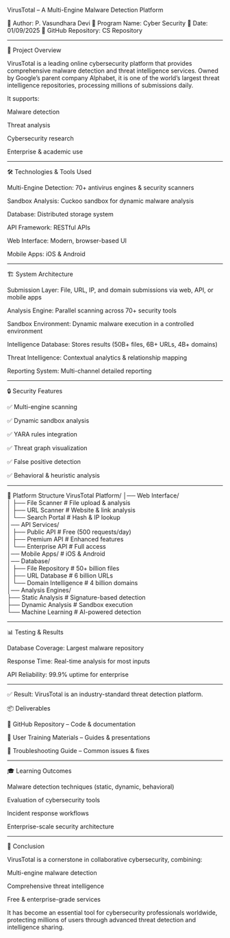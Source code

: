VirusTotal – A Multi-Engine Malware Detection Platform

📌 Author: P. Vasundhara Devi
📌 Program Name: Cyber Security
📌 Date: 01/09/2025
📌 GitHub Repository: CS Repository

---

📖 Project Overview

VirusTotal is a leading online cybersecurity platform that provides comprehensive malware detection and threat intelligence services. Owned by Google’s parent company Alphabet, it is one of the world’s largest threat intelligence repositories, processing millions of submissions daily.

It supports:

Malware detection

Threat analysis

Cybersecurity research

Enterprise & academic use

---

🛠️ Technologies & Tools Used

Multi-Engine Detection: 70+ antivirus engines & security scanners

Sandbox Analysis: Cuckoo sandbox for dynamic malware analysis

Database: Distributed storage system

API Framework: RESTful APIs

Web Interface: Modern, browser-based UI

Mobile Apps: iOS & Android

---

🏗️ System Architecture

Submission Layer: File, URL, IP, and domain submissions via web, API, or mobile apps

Analysis Engine: Parallel scanning across 70+ security tools

Sandbox Environment: Dynamic malware execution in a controlled environment

Intelligence Database: Stores results (50B+ files, 6B+ URLs, 4B+ domains)

Threat Intelligence: Contextual analytics & relationship mapping

Reporting System: Multi-channel detailed reporting

---

🔒 Security Features

✅ Multi-engine scanning

✅ Dynamic sandbox analysis

✅ YARA rules integration

✅ Threat graph visualization

✅ False positive detection

✅ Behavioral & heuristic analysis

---

📂 Platform Structure
VirusTotal Platform/
│── Web Interface/          
│   ├── File Scanner        # File upload & analysis  
│   ├── URL Scanner         # Website & link analysis   
│   └── Search Portal       # Hash & IP lookup  
│── API Services/           
│   ├── Public API          # Free (500 requests/day)  
│   ├── Premium API         # Enhanced features  
│   └── Enterprise API      # Full access  
│── Mobile Apps/            # iOS & Android  
│── Database/               
│   ├── File Repository     # 50+ billion files  
│   ├── URL Database        # 6 billion URLs  
│   └── Domain Intelligence # 4 billion domains  
│── Analysis Engines/       
    ├── Static Analysis     # Signature-based detection  
    ├── Dynamic Analysis    # Sandbox execution  
    └── Machine Learning    # AI-powered detection  

---

📊 Testing & Results

Database Coverage: Largest malware repository

Response Time: Real-time analysis for most inputs

API Reliability: 99.9% uptime for enterprise

---

✅ Result: VirusTotal is an industry-standard threat detection platform.

📦 Deliverables

📁 GitHub Repository – Code & documentation

📑 User Training Materials – Guides & presentations

🔧 Troubleshooting Guide – Common issues & fixes

---

🎓 Learning Outcomes

Malware detection techniques (static, dynamic, behavioral)

Evaluation of cybersecurity tools

Incident response workflows

Enterprise-scale security architecture

---

🏁 Conclusion

VirusTotal is a cornerstone in collaborative cybersecurity, combining:

Multi-engine malware detection

Comprehensive threat intelligence

Free & enterprise-grade services

It has become an essential tool for cybersecurity professionals worldwide, protecting millions of users through advanced threat detection and intelligence sharing.
